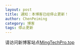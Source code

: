 ```yaml
---
layout: post
title: 通知：本博客已经停止更新！
author: ChenPeiming
category: 博客
tags: 停止更新
---
```


请访问新博客站点[MingTechPro.top](https://MingTechPro.top)
